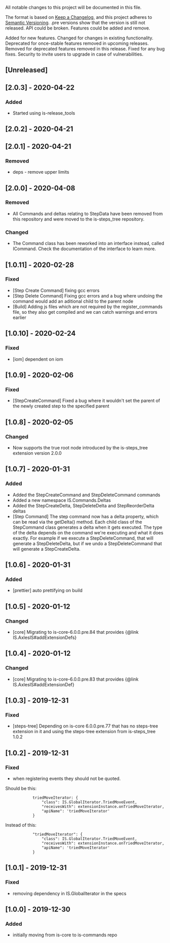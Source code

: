 All notable changes to this project will be documented in this file.

The format is based on [Keep a Changelog](https://keepachangelog.com/en/1.0.0/),
and this project adheres to [Semantic Versioning](https://semver.org/spec/v2.0.0.html).
.pre versions show that the version is still not released. API could be broken. Features could be added and remove.

Added for new features.
Changed for changes in existing functionality.
Deprecated for once-stable features removed in upcoming releases.
Removed for deprecated features removed in this release.
Fixed for any bug fixes.
Security to invite users to upgrade in case of vulnerabilities.

## [Unreleased]

## [2.0.3] - 2020-04-22
### Added
- Started using is-release_tools

## [2.0.2] - 2020-04-21

## [2.0.1] - 2020-04-21

### Removed

- deps - remove upper limits

## [2.0.0] - 2020-04-08

### Removed
 - All Commands and deltas relating to StepData have been removed from this repository and were moved to the is-steps_tree repository.

### Changed
- The Command class has been reworked into an interface instead, called ICommand. Check the documentation of the interface to learn more.

## [1.0.11] - 2020-02-28

### Fixed
- [Step Create Command] fixing gcc errors
- [Step Delete Command] Fixing gcc errors and a bug where undoing the command would add an aditional child to the parent node
- [Build] Adding js files which are not required by the register_commands file, so they also get compiled and we can catch warnings and errors earlier

## [1.0.10] - 2020-02-24

### Fixed
- [iom] dependent on iom

## [1.0.9] - 2020-02-06

### Fixed

- [StepCreateCommand] Fixed a bug where it wouldn't set the parent of the newly created step to the specified parent

## [1.0.8] - 2020-02-05

### Changed

- Now supports the true root node introduced by the is-steps_tree extension version 2.0.0

## [1.0.7] - 2020-01-31

### Added

- Added the StepCreateCommand and StepDeleteCommand commands
- Added a new namespace IS.Commands.Deltas
- Added the StepCreateDelta, StepDeleteDelta and StepReorderDelta deltas
- [Step Command] The step command now has a delta property, which can be read via the getDelta() method. Each child class of the StepCommand class generates a delta when it gets executed. The type of the delta depends on the command we're executing and what it does exactly. For example if we execute a StepDeleteCommand, that will generate a StepDeleteDelta, but if we undo a StepDeleteCommand that will generate a StepCreateDelta.

## [1.0.6] - 2020-01-31

### Added

- [prettier] auto prettifying on build

## [1.0.5] - 2020-01-12

### Changed

- [core] Migrating to is-core-6.0.0.pre.84 that provides {@link IS.AxlesIS#addExtensionDefs}

## [1.0.4] - 2020-01-12

### Changed

- [core] Migrating to is-core-6.0.0.pre.83 that provides {@link IS.AxlesIS#addExtensionDef}

## [1.0.3] - 2019-12-31

### Fixed

- [steps-tree] Depending on is-core 6.0.0.pre.77 that has no steps-tree extension in it and using the steps-tree extension from is-steps_tree 1.0.2

## [1.0.2] - 2019-12-31

### Fixed

- when registering events they should not be quoted.

Should be this:

```
            triedMoveIterator: {
                "class": IS.GlobalIterator.TriedMoveEvent,
                "receivesWith": extensionInstance.onTriedMoveIterator,
                "apiName": 'triedMoveIterator'
            }
```

Instead of this:

```
            "triedMoveIterator": {
                "class": IS.GlobalIterator.TriedMoveEvent,
                "receivesWith": extensionInstance.onTriedMoveIterator,
                "apiName": 'triedMoveIterator'
            }
```

## [1.0.1] - 2019-12-31

### Fixed

- removing dependency in IS.GlobalIterator in the specs

## [1.0.0] - 2019-12-30

### Added

- initially moving from is-core to is-commands repo
